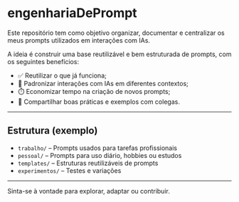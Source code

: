 # engenhariaDePrompt

Este repositório tem como objetivo organizar, documentar e centralizar os meus prompts utilizados em interações com IAs.

A ideia é construir uma base reutilizável e bem estruturada de prompts, com os seguintes benefícios:

- ✅ Reutilizar o que já funciona;
- 📌 Padronizar interações com IAs em diferentes contextos;
- ⏱️ Economizar tempo na criação de novos prompts;
- 🤝 Compartilhar boas práticas e exemplos com colegas.

---

## Estrutura (exemplo)

- `trabalho/` – Prompts usados para tarefas profissionais
- `pessoal/` – Prompts para uso diário, hobbies ou estudos
- `templates/` – Estruturas reutilizáveis de prompts
- `experimentos/` – Testes e variações

---

Sinta-se à vontade para explorar, adaptar ou contribuir.

